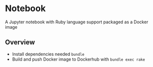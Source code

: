 # Notebook

A Jupyter notebook with Ruby language support packaged as a Docker image

## Overview
* Install dependencies needed `bundle`
* Build and push Docker image to Dockerhub with `bundle exec rake`
